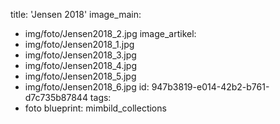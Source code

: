 title: 'Jensen 2018'
image_main:
  - img/foto/Jensen2018_2.jpg
image_artikel:
  - img/foto/Jensen2018_1.jpg
  - img/foto/Jensen2018_3.jpg
  - img/foto/Jensen2018_4.jpg
  - img/foto/Jensen2018_5.jpg
  - img/foto/Jensen2018_6.jpg
id: 947b3819-e014-42b2-b761-d7c735b87844
tags:
  - foto
blueprint: mimbild_collections
